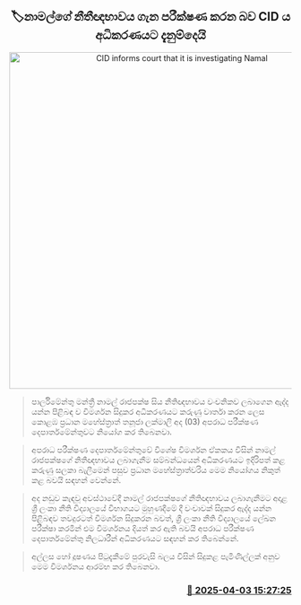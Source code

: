 <p align='center'><b><h2 align='center' title='CID informs court that it is investigating Namal's legal status'>🏷නාමල්ගේ නීතීඥභාවය ගැන පරීක්ෂණ කරන බව CID ය අධිකරණයට දැනුම්දෙයි</h2></b></p>
<p align='center'><img src='https://helakuru.sgp1.cdn.digitaloceanspaces.com/esana/images/lib/namal-rajapaksha-ff.jpg' width='600' alt='CID informs court that it is investigating Namal's legal status'></p>

> පාර්ලිමේන්තු මන්ත්‍රී නාමල් රාජපක්ෂ සිය නීතිඥභාවය වංචනිකව ලබාගෙන ඇද්ද යන්න පිළිබඳ ව විමර්ශන සිදුකර අධිකරණයට කරුණු වාර්තා කරන ලෙස කොළඹ ප්‍රධාන මහේස්ත්‍රාත් තනූජා ලක්මාලි අද (03) අපරාධ පරීක්ෂණ දෙපාර්තමේන්තුවට නියෝග කර තිබෙනවා.

> අපරාධ පරීක්ෂණ දෙපාර්තමේන්තුවේ විශේෂ විමර්ශන ඒකකය විසින් නාමල් රාජපක්ෂගේ නිතීඥභාවය ලබාගැනීම සම්බන්ධයෙන් අධිකරණයට ඉදිරිපත් කළ කරුණු සලකා බැලීමෙන් පසුව ප්‍රධාන මහේස්ත්‍රාත්වරිය මෙම නියෝගය නිකුත් කළ බවයි සඳහන් වෙන්නේ.

> අද නඩුව කැඳවූ අවස්ථාවේදී නාමල් රාජපක්ෂගේ නීතිඥභාවය ලබාගැනීමට අදාළ ශ්‍රී ලංකා නීති විද්‍යාලයේ විභාගයට මුහුණදීමේ දී වංචාවක් සිදුකර ඇද්ද යන්න පිළිබඳව තවදුරටත් විමර්ශන සිදුකරන බවත්, ශ්‍රී ලංකා නීති විද්‍යාලයේ ලේඛන පරීක්ෂා කරමින් එම විමර්ශනය දියත් කර ඇති බවයි අපරාධ පරීක්ෂණ දෙපාර්තමේන්තු නිලධාරීන් අධිකරණයට සඳහන් කර තිබෙන්නේ.

> අල්ලස හෝ දූෂණය පිටුදැකීමේ පුරවැසි බලය විසින් සිදුකළ පැමිණිල්ලක් අනුව මෙම විමර්ශනය ආරම්භ කර තිබෙනවා.



<h3 align='right'><a href='https://www.helakuru.lk/esana/p/108905/'>📅 2025-04-03 15:27:25</a></h3>
